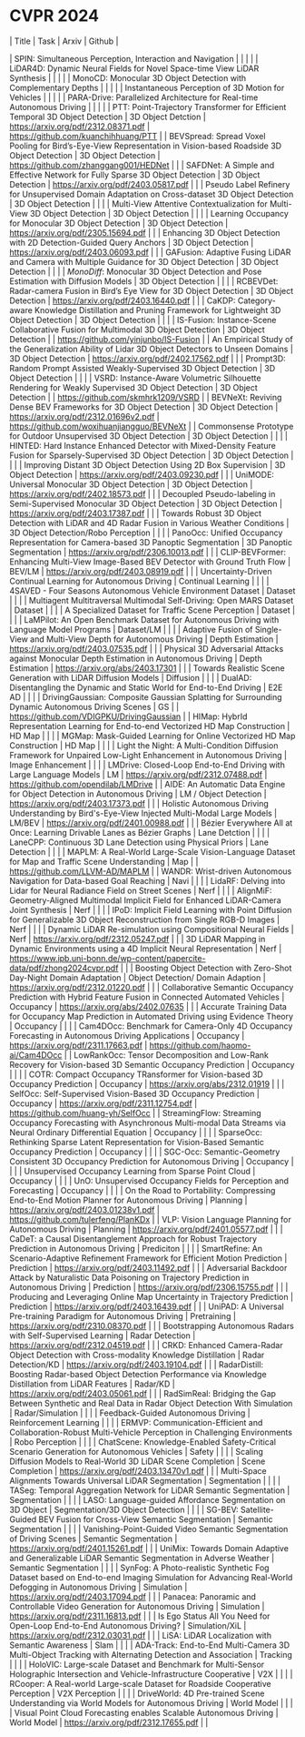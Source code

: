 # CVPR 2024

| Title      | Task | Arxiv | Github |

| SPIN: Simultaneous Perception, Interaction and Navigation                                                                                       |                                     |                                                                             |                                             |
| LiDAR4D: Dynamic Neural Fields for Novel Space-time View LiDAR Synthesis                                                                        |                                     |                                                                             |                                             |
| MonoCD: Monocular 3D Object Detection with Complementary Depths                                                                                 |                                     |                                                                             |                                             |
| Instantaneous Perception of 3D Motion for Vehicles                                                                                              |                                     |                                                                             |                                             |
| PARA-Drive: Parallelized Architecture for Real-time Autonomous Driving                                                                          |                                     |                                                                             |                                             |
| PTT: Point-Trajectory Transformer for Efficient Temporal 3D Object Detection                                                                    | 3D Object Detction                  | https://arxiv.org/pdf/2312.08371.pdf                                        | https://github.com/kuanchihhuang/PTT        |
| BEVSpread: Spread Voxel Pooling for Bird’s-Eye-View Representation in Vision-based Roadside 3D Object Detection                                 | 3D Object Detection                 | https://github.com/zhanggang001/HEDNet                                      |                                             |
| SAFDNet: A Simple and Effective Network for Fully Sparse 3D Object Detection                                                                    | 3D Object Detection                 | https://arxiv.org/pdf/2403.05817.pdf                                        |                                             |
| Pseudo Label Refinery for Unsupervised Domain Adaptation on Cross-dataset 3D Object Detection                                                   | 3D Object Detection                 |                                                                             |                                             |
| Multi-View Attentive Contextualization for Multi-View 3D Object Detection                                                                       | 3D Object Detection                 |                                                                             |                                             |
| Learning Occupancy for Monocular 3D Object Detection                                                                                            | 3D Object Detection                 | https://arxiv.org/pdf/2305.15694.pdf                                        |                                             |
| Enhancing 3D Object Detection with 2D Detection-Guided Query Anchors                                                                            | 3D Object Detection                 | https://arxiv.org/pdf/2403.06093.pdf                                        |                                             |
| GAFusion: Adaptive Fusing LiDAR and Camera with Multiple Guidance for 3D Object Detection                                                       | 3D Object Detection                 |                                                                             |                                             |
| $MonoDiff$: Monocular 3D Object Detection and Pose Estimation with Diffusion Models                                                             | 3D Object Detection                 |                                                                             |                                             |
| RCBEVDet: Radar-camera Fusion in Bird’s Eye View for 3D Object Detection                                                                        | 3D Object Detection                 | https://arxiv.org/pdf/2403.16440.pdf                                        |                                             |
| CaKDP: Category-aware Knowledge Distillation and Pruning Framework for Lightweight 3D Object Detection                                          | 3D Object Detection                 |                                                                             |                                             |
| IS-Fusion: Instance-Scene Collaborative Fusion for Multimodal 3D Object Detection                                                               | 3D Object Detection                 |                                                                             | https://github.com/yinjunbo/IS-Fusion       |
| An Empirical Study of the Generalization Ability of Lidar 3D Object Detectors to Unseen Domains                                                 | 3D Object Detection                 | https://arxiv.org/pdf/2402.17562.pdf                                        |                                             |
| Prompt3D: Random Prompt Assisted Weakly-Supervised 3D Object Detection                                                                          | 3D Object Detection                 |                                                                             |                                             |
| VSRD: Instance-Aware Volumetric Silhouette Rendering for Weakly Supervised 3D Object Detection                                                  | 3D Object Detection                 |                                                                             | https://github.com/skmhrk1209/VSRD          |
| BEVNeXt: Reviving Dense BEV Frameworks for 3D Object Detection                                                                                  | 3D Object Detection                 | https://arxiv.org/pdf/2312.01696v2.pdf                                      | https://github.com/woxihuanjiangguo/BEVNeXt |
| Commonsense Prototype for Outdoor Unsupervised 3D Object Detection                                                                              | 3D Object Detection                 |                                                                             |                                             |
| HINTED: Hard Instance Enhanced Detector with Mixed-Density Feature Fusion for Sparsely-Supervised 3D Object Detection                           | 3D Object Detection                 |                                                                             |                                             |
| Improving Distant 3D Object Detection Using 2D Box Supervision                                                                                  | 3D Object Detection                 | https://arxiv.org/pdf/2403.09230.pdf                                        |                                             |
| UniMODE: Universal Monocular 3D Object Detection                                                                                                | 3D Object Detection                 | https://arxiv.org/pdf/2402.18573.pdf                                        |                                             |
| Decoupled Pseudo-labeling in Semi-Supervised Monocular 3D Object Detection                                                                      | 3D Object Detection                 | https://arxiv.org/pdf/2403.17387.pdf                                        |                                             |
| Towards Robust 3D Object Detection with LiDAR and 4D Radar Fusion in Various Weather Conditions                                                 | 3D Object Detection/Robo Perception |                                                                             |                                             |
| PanoOcc: Unified Occupancy Representation for Camera-based 3D Panoptic Segmentation                                                             | 3D Panoptic Segmentation            | https://arxiv.org/pdf/2306.10013.pdf                                        |                                             |
| CLIP-BEVFormer: Enhancing Multi-View Image-Based BEV Detector with Ground Truth Flow                                                            | BEV/LM                              | https://arxiv.org/pdf/2403.08919.pdf                                        |                                             |
| Uncertainty-Driven Continual Learning for Autonomous Driving                                                                                    | Continual Learning                  |                                                                             |                                             |
| 4SAVED - Four Seasons Autonomous Vehicle Environment Dataset                                                                                    | Dataset                             |                                                                             |                                             |
| Multiagent Multitraversal Multimodal Self-Driving: Open MARS Dataset                                                                            | Dataset                             |                                                                             |                                             |
| A Specialized Dataset for Traffic Scene Perception                                                                                              | Dataset                             |                                                                             |                                             |
| LaMPilot: An Open Benchmark Dataset for Autonomous Driving with Language Model Programs                                                         | Dataset/LM                          |                                                                             |                                             |
| Adaptive Fusion of Single-View and Multi-View Depth for Autonomous Driving                                                                      | Depth Estimation                    | https://arxiv.org/pdf/2403.07535.pdf                                        |                                             |
| Physical 3D Adversarial Attacks against Monocular Depth Estimation in Autonomous Driving                                                        | Depth Estimation                    | https://arxiv.org/abs/2403.17301                                            |                                             |
| Towards Realistic Scene Generation with LiDAR Diffusion Models                                                                                  | Diffusion                           |                                                                             |                                             |
| DualAD: Disentangling the Dynamic and Static World for End-to-End Driving                                                                       | E2E AD                              |                                                                             |                                             |
| DrivingGaussian: Composite Gaussian Splatting for Surrounding Dynamic Autonomous Driving Scenes                                                 | GS                                  |                                                                             | https://github.com/VDIGPKU/DrivingGaussian  |
| HIMap: HybrId Representation Learning for End-to-end Vectorized HD Map Construction                                                             | HD Map                              |                                                                             |                                             |
| MGMap: Mask-Guided Learning for Online Vectorized HD Map Construction                                                                           | HD Map                              |                                                                             |                                             |
| Light the Night: A Multi-Condition Diffusion Framework for Unpaired Low-Light Enhancement in Autonomous Driving                                 | Image Enhancement                   |                                                                             |                                             |
| LMDrive: Closed-Loop End-to-End Driving with Large Language Models                                                                              | LM                                  | https://arxiv.org/pdf/2312.07488.pdf                                        | https://github.com/opendilab/LMDrive        |
| AIDE: An Automatic Data Engine for Object Detection in Autonomous Driving                                                                       | LM / Object Detection               | https://arxiv.org/pdf/2403.17373.pdf                                        |                                             |
| Holistic Autonomous Driving Understanding by Bird's-Eye-View Injected Multi-Modal Large Models                                                  | LM/BEV                              | https://arxiv.org/pdf/2401.00988.pdf                                        |                                             |
| Bézier Everywhere All at Once: Learning Drivable Lanes as Bézier Graphs                                                                         | Lane Detction                       |                                                                             |                                             |
| LaneCPP: Continuous 3D Lane Detection using Physical Priors                                                                                     | Lane Detection                      |                                                                             |                                             |
| MAPLM: A Real-World Large-Scale Vision-Language Dataset for Map and Traffic Scene Understanding                                                 | Map                                 |                                                                             | https://github.com/LLVM-AD/MAPLM            |
| WANDR: Wrist-driven Autonomous Navigation for Data-based Goal Reaching                                                                          | Navi                                |                                                                             |                                             |
| LidaRF: Delving into Lidar for Neural Radiance Field on Street Scenes                                                                           | Nerf                                |                                                                             |                                             |
| AlignMiF: Geometry-Aligned Multimodal Implicit Field for Enhanced LiDAR-Camera Joint Synthesis                                                  | Nerf                                |                                                                             |                                             |
| IPoD: Implicit Field Learning with Point Diffusion for Generalizable 3D Object Reconstruction from Single RGB-D Images                          | Nerf                                |                                                                             |                                             |
| Dynamic LiDAR Re-simulation using Compositional Neural Fields                                                                                   | Nerf                                | https://arxiv.org/pdf/2312.05247.pdf                                        |                                             |
| 3D LiDAR Mapping in Dynamic Environments using a 4D Implicit Neural Representation                                                              | Nerf                                | https://www.ipb.uni-bonn.de/wp-content/papercite-data/pdf/zhong2024cvpr.pdf |                                             |
| Boosting Object Detection with Zero-Shot Day-Night Domain Adaptation                                                                            | Object Detection/ Domain Adaption   | https://arxiv.org/pdf/2312.01220.pdf                                        |                                             |
| Collaborative Semantic Occupancy Prediction with Hybrid Feature Fusion in Connected Automated Vehicles                                          | Occupancy                           | https://arxiv.org/abs/2402.07635                                            |                                             |
| Accurate Training Data for Occupancy Map Prediction in Automated Driving using Evidence Theory                                                  | Occupancy                           |                                                                             |                                             |
| Cam4DOcc: Benchmark for Camera-Only 4D Occupancy Forecasting in Autonomous Driving Applications                                                 | Occupancy                           | https://arxiv.org/pdf/2311.17663.pdf                                        | https://github.com/haomo-ai/Cam4DOcc        |
| LowRankOcc: Tensor Decomposition and Low-Rank Recovery for Vision-based 3D Semantic Occupancy Prediction                                        | Occupancy                           |                                                                             |                                             |
| COTR: Compact Occupancy TRansformer for Vision-based 3D Occupancy Prediction                                                                    | Occupancy                           | https://arxiv.org/abs/2312.01919                                            |                                             |
| SelfOcc: Self-Supervised Vision-Based 3D Occupancy Prediction                                                                                   | Occupancy                           | https://arxiv.org/pdf/2311.12754.pdf                                        | https://github.com/huang-yh/SelfOcc         |
| StreamingFlow: Streaming Occupancy Forecasting with Asynchronous Multi-modal Data Streams via Neural Ordinary Differential Equation             | Occupancy                           |                                                                             |                                             |
| SparseOcc: Rethinking Sparse Latent Representation for Vision-Based Semantic Occupancy Prediction                                               | Occupancy                           |                                                                             |                                             |
| SGC-Occ: Semantic-Geometry Consistent 3D Occupancy Prediction for Autonomous Driving                                                            | Occupancy                           |                                                                             |                                             |
| Unsupervised Occupancy Learning from Sparse Point Cloud                                                                                         | Occupancy                           |                                                                             |                                             |
| UnO: Unsupervised Occupancy Fields for Perception and Forecasting                                                                               | Occupancy                           |                                                                             |                                             |
| On the Road to Portability: Compressing End-to-End Motion Planner for Autonomous Driving                                                        | Planning                            | https://arxiv.org/pdf/2403.01238v1.pdf                                      | https://github.com/tulerfeng/PlanKDx        |
| VLP: Vision Language Planning for Autonomous Driving                                                                                            | Planning                            | https://arxiv.org/pdf/2401.05577.pdf                                        |                                             |
| CaDeT: a Causal Disentanglement Approach for Robust Trajectory Prediction in Autonomous Driving                                                 | Prediciton                          |                                                                             |                                             |
| SmartRefine: An Scenario-Adaptive Refinement Framework for Efficient Motion Prediction                                                          | Prediction                          | https://arxiv.org/pdf/2403.11492.pdf                                        |                                             |
| Adversarial Backdoor Attack by Naturalistic Data Poisoning on Trajectory Prediction in Autonomous Driving                                       | Prediction                          | https://arxiv.org/pdf/2306.15755.pdf                                        |                                             |
| Producing and Leveraging Online Map Uncertainty in Trajectory Prediction                                                                        | Prediction                          | https://arxiv.org/pdf/2403.16439.pdf                                        |                                             |
| UniPAD: A Universal Pre-training Paradigm for Autonomous Driving                                                                                | Pretraining                         | https://arxiv.org/pdf/2310.08370.pdf                                        |                                             |
| Bootstrapping Autonomous Radars with Self-Supervised Learning                                                                                   | Radar Detection                     | https://arxiv.org/pdf/2312.04519.pdf                                        |                                             |
| CRKD: Enhanced Camera-Radar Object Detection with Cross-modality Knowledge Distillation                                                         | Radar Detection/KD                  | https://arxiv.org/pdf/2403.19104.pdf                                        |                                             |
| RadarDistill: Boosting Radar-based Object Detection Performance via Knowledge Distillation from LiDAR Features                                  | Radar/KD                            | https://arxiv.org/pdf/2403.05061.pdf                                        |                                             |
| RadSimReal: Bridging the Gap Between Synthetic and Real Data in Radar Object Detection With Simulation                                          | Radar/Simulation                    |                                                                             |                                             |
| Feedback-Guided Autonomous Driving                                                                                                              | Reinforcement Learning              |                                                                             |                                             |
| ERMVP: Communication-Efficient and Collaboration-Robust Multi-Vehicle Perception in Challenging Environments                                    | Robo Perception                     |                                                                             |                                             |
| ChatScene: Knowledge-Enabled Safety-Critical Scenario Generation for Autonomous Vehicles                                                        | Safety                              |                                                                             |                                             |
| Scaling Diffusion Models to Real-World 3D LiDAR Scene Completion                                                                                | Scene Completion                    | https://arxiv.org/pdf/2403.13470v1.pdf                                      |                                             |
| Multi-Space Alignments Towards Universal LiDAR Segmentation                                                                                     | Segmentation                        |                                                                             |                                             |
| TASeg: Temporal Aggregation Network for LiDAR Semantic Segmentation                                                                             | Segmentation                        |                                                                             |                                             |
| LASO: Language-guided Affordance Segmentation on 3D Object                                                                                      | Segmentation/3D Object Detection    |                                                                             |                                             |
| SG-BEV: Satellite-Guided BEV Fusion for Cross-View Semantic Segmentation                                                                        | Semantic Segmentation               |                                                                             |                                             |
| Vanishing-Point-Guided Video Semantic Segmentation of Driving Scenes                                                                            | Semantic Segmentation               | https://arxiv.org/pdf/2401.15261.pdf                                        |                                             |
| UniMix: Towards Domain Adaptive and Generalizable LiDAR Semantic Segmentation in Adverse Weather                                                | Semantic Segmentation               |                                                                             |                                             |
| SynFog: A Photo-realistic Synthetic Fog Dataset based on End-to-end Imaging Simulation for Advancing Real-World Defogging in Autonomous Driving | Simulation                          | https://arxiv.org/pdf/2403.17094.pdf                                        |                                             |
| Panacea: Panoramic and Controllable Video Generation for Autonomous Driving                                                                     | Simulation                          | https://arxiv.org/pdf/2311.16813.pdf                                        |                                             |
| Is Ego Status All You Need for Open-Loop End-to-End Autonomous Driving?                                                                         | Simulation/XiL                      | https://arxiv.org/pdf/2312.03031.pdf                                        |                                             |
| LiSA: LiDAR Localization with Semantic Awareness                                                                                                | Slam                                |                                                                             |                                             |
| ADA-Track: End-to-End Multi-Camera 3D Multi-Object Tracking with Alternating Detection and Association                                          | Tracking                            |                                                                             |                                             |
| HoloVIC: Large-scale Dataset and Benchmark for Multi-Sensor Holographic Intersection and Vehicle-Infrastructure Cooperative                     | V2X                                 |                                                                             |                                             |
| RCooper: A Real-world Large-scale Dataset for Roadside Cooperative Perception                                                                   | V2X Perception                      |                                                                             |                                             |
| DriveWorld: 4D Pre-trained Scene Understanding via World Models for Autonomous Driving                                                          | World Model                         |                                                                             |                                             |
| Visual Point Cloud Forecasting enables Scalable Autonomous Driving                                                                              | World Model                         | https://arxiv.org/pdf/2312.17655.pdf                                        |                                             |
